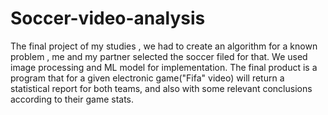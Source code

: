 # Soccer-video-analysis
The final project of my studies , we had to create an algorithm for a known problem , me and my partner selected the soccer filed for that. We used image processing and ML model for  implementation. The final product is a program that for a given electronic game("Fifa" video) will return a statistical report for both teams, and also with some relevant conclusions according to their game stats.
